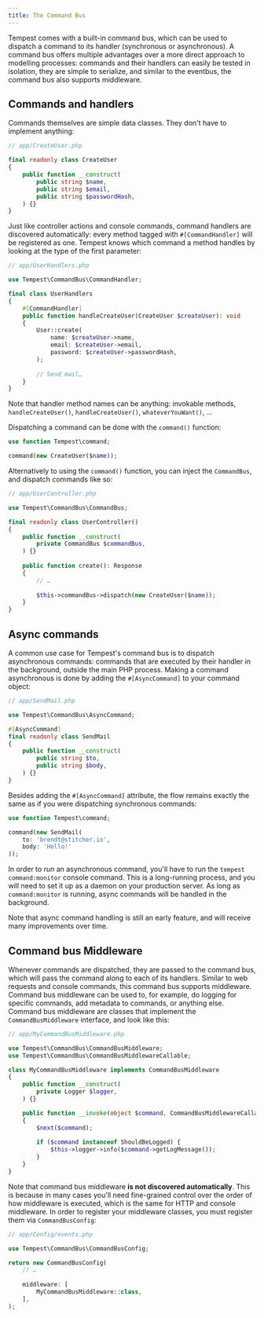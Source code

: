 ```yaml
---
title: The Command Bus
---
```


Tempest comes with a built-in command bus, which can be used to dispatch a command to its handler (synchronous or asynchronous). A command bus offers multiple advantages over a more direct approach to modelling processes: commands and their handlers can easily be tested in isolation, they are simple to serialize, and similar to the eventbus, the command bus also supports middleware.

## Commands and handlers

Commands themselves are simple data classes. They don't have to implement anything:

```php
// app/CreateUser.php

final readonly class CreateUser
{
    public function __construct(
        public string $name,
        public string $email,
        public string $passwordHash,
    ) {}
}
```

Just like controller actions and console commands, command handlers are discovered automatically: every method tagged with `#[CommandHandler]` will be registered as one. Tempest knows which command a method handles by looking at the type of the first parameter:

```php
// app/UserHandlers.php

use Tempest\CommandBus\CommandHandler;

final class UserHandlers
{
    #[CommandHandler]
    public function handleCreateUser(CreateUser $createUser): void
    {
        User::create(
            name: $createUser->name,
            email: $createUser->email,
            password: $createUser->passwordHash,
        );
        
        // Send mail…
    }
}
```

Note that handler method names can be anything: invokable methods, `handleCreateUser()`, `handleCreateUser()`, `whateverYouWant()`, …

Dispatching a command can be done with the `command()` function:

```php
use function Tempest\command;

command(new CreateUser($name));
```

Alternatively to using the `command()` function, you can inject the `CommandBus`, and dispatch commands like so:

```php
// app/UserController.php

use Tempest\CommandBus\CommandBus;

final readonly class UserController()
{
    public function __construct(
        private CommandBus $commandBus,
    ) {}
    
    public function create(): Response
    {
        // …
        
        $this->commandBus->dispatch(new CreateUser($name));
    }
}
```

## Async commands

A common use case for Tempest's command bus is to dispatch asynchronous commands: commands that are executed by their handler in the background, outside the main PHP process. Making a command asynchronous is done by adding the `#[AsyncCommand]` to your command object:

```php
// app/SendMail.php

use Tempest\CommandBus\AsyncCommand;

#[AsyncCommand]
final readonly class SendMail
{
    public function __construct(
        public string $to,
        public string $body,
    ) {}
}
```

Besides adding the `#[AsyncCommand]` attribute, the flow remains exactly the same as if you were dispatching synchronous commands:

```php
use function Tempest\command;

command(new SendMail(
    to: 'brendt@stitcher.io',
    body: 'Hello!'
));
```

In order to _run_ an asynchronous command, you'll have to run the `tempest command:monitor` console command. This is a long-running process, and you will need to set it up as a daemon on your production server. As long as `command:monitor` is running, async commands will be handled in the background.

Note that async command handling is still an early feature, and will receive many improvements over time.

## Command bus Middleware

Whenever commands are dispatched, they are passed to the command bus, which will pass the command along to each of its handlers. Similar to web requests and console commands, this command bus supports middleware. Command bus middleware can be used to, for example, do logging for specific commands, add metadata to commands, or anything else. Command bus middleware are classes that implement the `CommandBusMiddleware` interface, and look like this:

```php
// app/MyCommandBusMiddleware.php

use Tempest\CommandBus\CommandBusMiddleware;
use Tempest\CommandBus\CommandBusMiddlewareCallable;

class MyCommandBusMiddleware implements CommandBusMiddleware
{
    public function __construct(
        private Logger $logger,
    ) {}

    public function __invoke(object $command, CommandBusMiddlewareCallable $next): void
    {
        $next($command);
        
        if ($command instanceof ShouldBeLogged) {
            $this->logger->info($command->getLogMessage());
        }
    }
}
```

Note that command bus middleware **is not discovered automatically**. This is because in many cases you'll need fine-grained control over the order of how middleware is executed, which is the same for HTTP and console middleware. In order to register your middleware classes, you must register them via `CommandBusConfig`:

```php
// app/Config/events.php

use Tempest\CommandBus\CommandBusConfig;

return new CommandBusConfig(
    // …
    
    middleware: [
        MyCommandBusMiddleware::class,
    ],
);
```